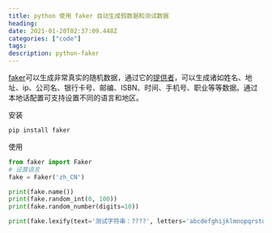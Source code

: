 ```yaml
---
title: python 使用 faker 自动生成假数据和测试数据
heading: 
date: 2021-01-20T02:37:09.448Z
categories: ["code"]
tags: 
description: python-faker
---
```


[faker](https://faker.readthedocs.io/en/master/)可以生成非常真实的随机数据，通过它的[提供者](https://faker.readthedocs.io/en/master/providers.html)，可以生成诸如姓名、地址、ip、公司名、银行卡号、邮编、ISBN、时间、手机号、职业等等数据。通过本地话配置可支持设置不同的语言和地区。

安装

```bash
pip install faker
```

使用

```python
from faker import Faker
# 设置语言
fake = Faker('zh_CN')

print(fake.name())
print(fake.random_int(0, 100))
print(fake.random_number(digits=10))

print(fake.lexify(text='测试字符串：????', letters='abcdefghijklmnopqrstuvwxyzABCDEFGHIJKLMNOPQRSTUVWXYZ'))
```





